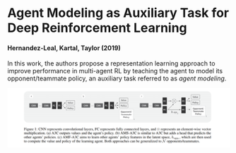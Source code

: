 # Agent Modeling as Auxiliary Task for Deep Reinforcement Learning
#### Hernandez-Leal, Kartal, Taylor (2019)

In this work, the authors propose a representation learning approach to improve performance in multi-agent RL by teaching the agent to model its opponent/teammate policy, an auxiliary task referred to as *agent modeling*.

![environmentsAndResults](fig1.png)

